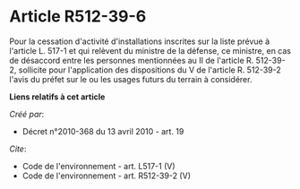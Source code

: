 # Article R512-39-6

Pour la cessation d'activité d'installations inscrites sur la liste prévue à l'article L. 517-1 et qui relèvent du ministre
de la défense, ce ministre, en cas de désaccord entre les personnes mentionnées au II de l'article R. 512-39-2, sollicite
pour l'application des dispositions du V de l'article R. 512-39-2 l'avis du préfet sur le ou les usages futurs du terrain à
considérer.

**Liens relatifs à cet article**

_Créé par_:

  - Décret n°2010-368 du 13 avril 2010 - art. 19

_Cite_:

  - Code de l'environnement - art. L517-1 (V)
  - Code de l'environnement - art. R512-39-2 (V)
